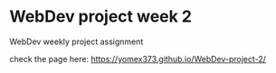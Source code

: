 # WebDev project week 2
 WebDev weekly project assignment 

check the page here: https://yomex373.github.io/WebDev-project-2/